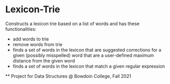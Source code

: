 # Lexicon-Trie
Constructs a lexicon trie based on a list of words and has these functionalities:

* add words to trie
* remove words from trie
* finds a set of words in the lexicon that are suggested corrections for a given (possibly misspelled) word that are a user-defined maximum distance from the given word
* finds a set of words in the lexicon that match a given regular expression

** Project for Data Structures @ Bowdoin College, Fall 2021
